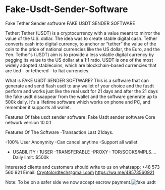 # Fake-Usdt-Sender-Software
Fake Tether Sender software
FAKE USDT SENDER SOFTWARE 

Tether: 
Tether (USDT) is a cryptocurrency with a value meant to mirror the value of the U.S. dollar. The idea was to create stable digital cash.
Tether converts cash into digital currency, to anchor or “tether” the value of the coin to the price of national currencies like the US dollar, the Euro, and the Yen.
Tether's (USDT) aim is to provide a less volatile digital currency by pegging its value to the US dollar at a 1:1 ratio. USDT is one of the most widely adopted stablecoins, which are blockchain-based currencies that are tied - or tethered - to fiat currencies.

 What is FAKE USDT SENDER SOFTWARE? 
This is a software that can generate and send flash usdt to any wallet of your choice and the fusdt perform and works just like the real usdt for 21 days and after the 21 days the fake usdt dissappear from the wallet and the software generate up to 500k daily. It's a lifetime software which works on phone and PC, and remember it supports all wallet. 

 Features Of fake usdt sender software: 
Fake Usdt sender software Core network version 10.0.1

 Features Of The Software 
-Transaction Last 21days. 

-100% User Anonymity
-Can cancel  anytime
-Support all wallet
- USABILITY : 1USER
-TRANSFERABLE
-PROXY : TOR/SOCKS/MPLS.
_ Daily limit: $500k

Interested clients and customers should write to us on whatsapp: +48 573 560 921 
Email: Cryptolordtech@gmail.com 
https://wa.me/48573560921 

 Note: To be on a safer side we now accept escrow payment.![fake usdt](https://github.com/user-attachments/assets/0025abe8-8929-40ac-87c8-1fc4957bb1b8)
